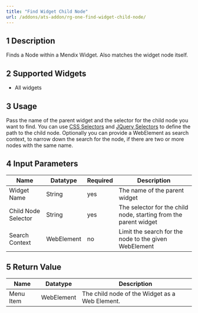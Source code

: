 ```yaml
---
title: "Find Widget Child Node"
url: /addons/ats-addon/rg-one-find-widget-child-node/
---
```


## 1 Description

Finds a Node within a Mendix Widget.
Also matches the widget node itself.

## 2 Supported Widgets

* All widgets

## 3 Usage

Pass the name of the parent widget and the selector for the child node you want to find. You can use [CSS Selectors](/addons/ats-addon/rg-one-selectors/#css-selectors) and [JQuery Selectors](/addons/ats-addon/rg-one-selectors/#jquery-selectors) to define the path to the child node.
Optionally you can provide a WebElement as search context, to narrow down the search for the node, if there are two or more nodes with the same name.

## 4 Input Parameters

Name | Datatype | Required | Description
--- | --- | --- | ---
Widget Name | String | yes | The name of the parent widget
Child Node Selector | String | yes | The selector for the child node, starting from the parent widget
Search Context | WebElement | no | Limit the search for the node to the given WebElement

## 5 Return Value

Name | Datatype | Description
--- | --- | ---
Menu Item | WebElement | The child node of the Widget as a Web Element.
